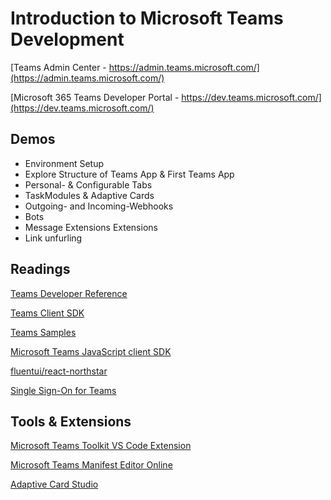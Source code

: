 # Introduction to Microsoft Teams Development

[Teams Admin Center - https://admin.teams.microsoft.com/](https://admin.teams.microsoft.com/)

[Microsoft 365 Teams Developer Portal - https://dev.teams.microsoft.com/](https://dev.teams.microsoft.com/)

## Demos

-   Environment Setup
-   Explore Structure of Teams App & First Teams App
-   Personal- & Configurable Tabs
-   TaskModules & Adaptive Cards
-   Outgoing- and Incoming-Webhooks
-   Bots
-   Message Extensions Extensions
-   Link unfurling

## Readings

[Teams Developer Reference](https://docs.microsoft.com/en-us/microsoftteams/platform/overview)

[Teams Client SDK](https://docs.microsoft.com/en-us/microsoftteams/platform/tabs/how-to/using-teams-client-sdk)

[Teams Samples](https://pnp.github.io/teams-dev-samples/)

[Microsoft Teams JavaScript client SDK](https://docs.microsoft.com/en-us/javascript/api/overview/msteams-client?view=msteams-client-js-latest)

[fluentui/react-northstar](https://fluentsite.z22.web.core.windows.net/)

[Single Sign-On for Teams](https://docs.microsoft.com/en-us/microsoftteams/platform/tabs/how-to/authentication/auth-aad-sso)

## Tools & Extensions

[Microsoft Teams Toolkit VS Code Extension](https://marketplace.visualstudio.com/items?itemName=TeamsDevApp.ms-teams-vscode-extension)

[Microsoft Teams Manifest Editor Online](https://dev.teams.microsoft.com/appconfiguration.html)

[Adaptive Card Studio](https://marketplace.visualstudio.com/items?itemName=madewithcardsio.adaptivecardsstudiobeta)
